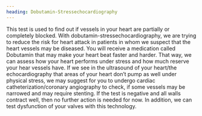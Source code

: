 ```yaml
---
heading: Dobutamin-Stressechocardiography
---
```


This test is used to find out if vessels in your heart are partially or completely blocked.
With dobutamin-stressechocardiography, we are trying to reduce the risk for heart attack in patients in whom we suspect 
that the heart vessels may be diseased.
You will receive a medication called Dobutamin that may make your heart beat faster and harder.
That way, we can assess how your heart performs under stress and how much reserve your hear vessels have.
If we see in the ultrasound of your heart/the echocardiography that areas of your heart don’t pump as well under 
physical stress, we may suggest for you to undergo cardiac catheterization/coronary angiography to check, if some 
vessels may be narrowed and may require stenting.
If the test is negative and all walls contract well, then no further action is needed for now. In addition, we can test 
dysfunction of your valves with this technology. 